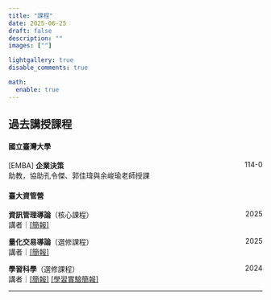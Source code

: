 ```yaml
---
title: "課程"
date: 2025-06-25
draft: false
description: ""
images: [""]

lightgallery: true
disable_comments: true

math:
  enable: true
---
```


## 過去講授課程

#### 國立臺灣大學

<div style="display: flex; justify-content: space-between;">
  <div>[EMBA] <strong>企業決策</strong></div>
  <div>114-0</div>
</div>
助教，協助孔令傑、郭佳瑋與余峻瑜老師授課

#### 臺大資管營

<div style="display: flex; justify-content: space-between;">
  <div><strong>資訊管理導論</strong>（核心課程）</div>
  <div>2025</div>
</div>
<div style="margin-top:0;">
  講者｜<a href="/courses/intro_to_IM.pdf">[簡報]</a>
</div>

<div style="height: 1em;"></div>

<div style="display: flex; justify-content: space-between;">
  <div><strong>量化交易導論</strong>（選修課程）</div>
  <div>2025</div>
</div>
<div style="margin-top:0;">
  講者｜<a href="/courses/intro_to_quant.pdf">[簡報]</a>
</div>

<div style="height: 1em;"></div>

<div style="display: flex; justify-content: space-between;">
  <div><strong>學習科學</strong>（選修課程）</div>
  <div>2024</div>
</div>
<div style="margin-top:0;">
  講者｜<a href="/courses/LS_theory.pdf">[簡報]</a> <a href="/courses/LS_logic_design.pdf">[學習實驗簡報]</a>
</div>

---

<!-- <h2 style="font-variant: small-caps;">Notes from Courses I Took</h2> -->